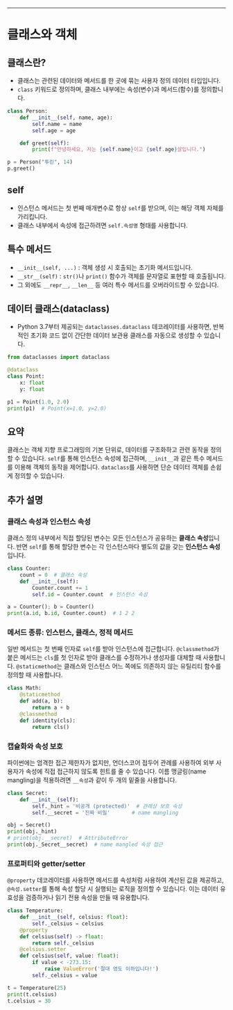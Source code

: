 ---

# 클래스와 객체

## 클래스란?

- 클래스는 관련된 데이터와 메서드를 한 곳에 묶는 사용자 정의 데이터 타입입니다.
- `class` 키워드로 정의하며, 클래스 내부에는 속성(변수)과 메서드(함수)를 정의합니다.

```python
class Person:
    def __init__(self, name, age):
        self.name = name
        self.age = age

    def greet(self):
        print(f"안녕하세요, 저는 {self.name}이고 {self.age}살입니다.")

p = Person("투린", 14)
p.greet()
```

## self

- 인스턴스 메서드는 첫 번째 매개변수로 항상 `self`를 받으며, 이는 해당 객체 자체를 가리킵니다.
- 클래스 내부에서 속성에 접근하려면 `self.속성명` 형태를 사용합니다.

## 특수 메서드

- `__init__(self, ...)` : 객체 생성 시 호출되는 초기화 메서드입니다.
- `__str__(self)` : `str()`나 `print()` 함수가 객체를 문자열로 표현할 때 호출됩니다.
- 그 외에도 `__repr__`, `__len__` 등 여러 특수 메서드를 오버라이드할 수 있습니다.

## 데이터 클래스(dataclass)

- Python 3.7부터 제공되는 `dataclasses.dataclass` 데코레이터를 사용하면, 반복적인 초기화 코드 없이 간단한 데이터 보관용 클래스를 자동으로 생성할 수 있습니다.

```python
from dataclasses import dataclass

@dataclass
class Point:
    x: float
    y: float

p1 = Point(1.0, 2.0)
print(p1)  # Point(x=1.0, y=2.0)
```

## 요약

클래스는 객체 지향 프로그래밍의 기본 단위로, 데이터를 구조화하고 관련 동작을 정의할 수 있습니다. `self`를 통해 인스턴스 속성에 접근하며, `__init__`과 같은 특수 메서드를 이용해 객체의 동작을 제어합니다. `dataclass`를 사용하면 단순 데이터 객체를 손쉽게 정의할 수 있습니다.

## 추가 설명

### 클래스 속성과 인스턴스 속성

클래스 정의 내부에서 직접 할당된 변수는 모든 인스턴스가 공유하는 **클래스 속성**입니다. 반면 `self`를 통해 할당한 변수는 각 인스턴스마다 별도의 값을 갖는 **인스턴스 속성**입니다.

```python
class Counter:
    count = 0  # 클래스 속성
    def __init__(self):
        Counter.count += 1
        self.id = Counter.count  # 인스턴스 속성

a = Counter(); b = Counter()
print(a.id, b.id, Counter.count)  # 1 2 2
```

### 메서드 종류: 인스턴스, 클래스, 정적 메서드

일반 메서드는 첫 번째 인자로 `self`를 받아 인스턴스에 접근합니다. `@classmethod`가 붙은 메서드는 `cls`를 첫 인자로 받아 클래스를 수정하거나 생성자를 대체할 때 사용합니다. `@staticmethod`는 클래스와 인스턴스 어느 쪽에도 의존하지 않는 유틸리티 함수를 정의할 때 사용합니다.

```python
class Math:
    @staticmethod
    def add(a, b):
        return a + b
    @classmethod
    def identity(cls):
        return cls()
```

### 캡슐화와 속성 보호

파이썬에는 엄격한 접근 제한자가 없지만, 언더스코어 접두어 관례를 사용하여 외부 사용자가 속성에 직접 접근하지 않도록 힌트를 줄 수 있습니다. 이름 맹글링(name mangling)을 적용하려면 `__속성`과 같이 두 개의 밑줄을 사용합니다.

```python
class Secret:
    def __init__(self):
        self._hint = '비공개 (protected)'  # 관례상 보호 속성
        self.__secret = '진짜 비밀'       # name mangling

obj = Secret()
print(obj._hint)
# print(obj.__secret)  # AttributeError
print(obj._Secret__secret)  # name mangled 속성 접근
```

### 프로퍼티와 getter/setter

`@property` 데코레이터를 사용하면 메서드를 속성처럼 사용하여 계산된 값을 제공하고, `@속성.setter`를 통해 속성 할당 시 실행되는 로직을 정의할 수 있습니다. 이는 데이터 유효성을 검증하거나 읽기 전용 속성을 만들 때 유용합니다.

```python
class Temperature:
    def __init__(self, celsius: float):
        self._celsius = celsius
    @property
    def celsius(self) -> float:
        return self._celsius
    @celsius.setter
    def celsius(self, value: float):
        if value < -273.15:
            raise ValueError('절대 영도 이하입니다!')
        self._celsius = value

t = Temperature(25)
print(t.celsius)
t.celsius = 30
```